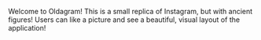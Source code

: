 Welcome to Oldagram! This is a small replica of Instagram, but with ancient figures! Users can like a picture and see a beautiful, visual layout of the application!
